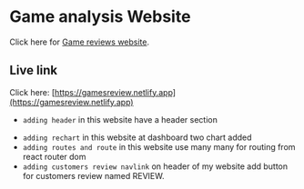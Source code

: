 # Game analysis Website

Click here for [Game reviews website](https://gamereview.netlify.app).

## Live link

Click here: [https://gamesreview.netlify.app](https://gamesreview.netlify.app)


* `adding header`
in this website have a header section
- `adding rechart`
in this website at dashboard two chart added
- `adding routes and route`
in this website use many many for routing from react router dom
- `adding customers review navlink`
on header of my website add button for customers review named REVIEW.